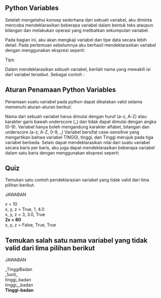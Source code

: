 ## Python Variables

Setelah mengetahui konsep sederhana dari sebuah variabel, aku diminta mencoba mendeklarasikan beberapa variabel dalam bentuk teks ataupun bilangan dan melakukan operasi yang melibatkan sekumpulan variabel.

Pada bagian ini, aku akan mengkaji variabel dan tipe data secara lebih detail. Pada pertemuan sebelumnya aku berhasil mendeklarasikan variabel dengan menggunakan ekspresi seperti:

Tips:

Dalam mendeklarasikan sebuah variabel, berilah nama yang mewakili isi dari variabel tersebut. Sebagai contoh :

## Aturan Penamaan Python Variables

Penamaan suatu variabel pada python dapat dikatakan valid selama memenuhi aturan-aturan berikut:

Nama dari sebuah variabel harus dimulai dengan huruf (a-z, A-Z) atau karakter garis bawah underscore (_) dan tidak dapat dimulai dengan angka (0-9).
Variabel hanya boleh mengandung karakter alfabet, bilangan dan underscore (a-z, A-Z, 0-9, _)
Variabel bersifat case-sensitive yang mengartikan bahwa variabel TINGGI, tinggi, dan Tinggi merujuk pada tiga variabel berbeda.
Selain dapat mendeklarasikan nilai dari suatu variabel secara baris per baris, aku juga dapat mendeklarasikan beberapa variabel dalam satu baris dengan menggunakan ekspresi seperti:

## Quiz

Temukan satu contoh pendeklarasian variabel yang tidak valid dari lima pilihan berikut.

JAWABAN

x = 10  
x, y, z = True, 1, 4.0  
x, y, z = 3, 3.0, True  
**2x = 80**  
x, y, z = False, True, True

## Temukan salah satu nama variabel yang tidak valid dari lima pilihan berikut

JAWABAN

\_TinggiBadan  
\_1unit\_  
tinggi_badan  
tinggi\_\_badan  
**Tinggi-badan**
